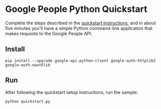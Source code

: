 # Google People Python Quickstart

Complete the steps described in the [quickstart instructions](
https://developers.google.com/people/quickstart/python), and in about five
minutes you'll have a simple Python command-line application that makes
requests to the Google People API.

## Install

```
pip install --upgrade google-api-python-client google-auth-httplib2 google-auth-oauthlib
```

## Run

After following the quickstart setup instructions, run the sample:

```
python quickstart.py
```
